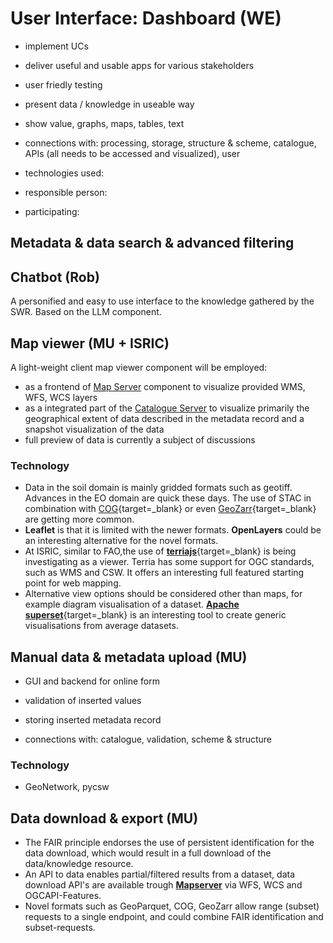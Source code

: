 # User Interface: Dashboard (WE)

- implement UCs
- deliver useful and usable apps for various stakeholders
- user friedly testing
- present data / knowledge in useable way
- show value, graphs, maps, tables, text

- connections with: processing, storage, structure & scheme, catalogue, APIs (all needs to be accessed and visualized), user
- technologies used:
- responsible person:
- participating:


## Metadata & data search & advanced filtering

## Chatbot (Rob)

A personified and easy to use interface to the knowledge gathered by the SWR. Based on the LLM component.

## Map viewer (MU + ISRIC)

A light-weight client map viewer component will be employed:
- as a frontend of [Map Server](publication.md#map-server) component to visualize provided WMS, WFS, WCS layers
- as a integrated part of the [Catalogue Server](publication.md#catalogue-server) to visualize primarily the geographical extent of data described in the metadata record and a snapshot visualization of the data
- full preview of data is currently a subject of discussions

### Technology

- Data in the soil domain is mainly gridded formats such as geotiff. Advances in the EO domain are quick these days. The use of STAC in combination with [COG](https://www.cogeo.org/){target=_blank} or even [GeoZarr](https://github.com/zarr-developers/geozarr-spec){target=_blank} are getting more common. 
- **Leaflet** is that it is limited with the newer formats. **OpenLayers** could be an interesting alternative for the novel formats.
- At ISRIC, similar to FAO,the use of [**terriajs**](https://terria.io/){target=_blank} is being investigating as a viewer. Terria has some support for OGC standards, such as WMS and CSW. It offers an interesting full featured starting point for web mapping.
- Alternative view options should be considered other than maps, for example diagram visualisation of a dataset. [**Apache superset**](https://superset.apache.org/){target=_blank} is an interesting tool to create generic visualisations from average datasets.


## Manual data & metadata upload (MU)

- GUI and backend for online form
- validation of inserted values
- storing inserted metadata record

- connections with: catalogue, validation, scheme & structure

### Technology
- GeoNetwork, pycsw

## Data download & export (MU)

- The FAIR principle endorses the use of persistent identification for the data download, which would result in a full download of the data/knowledge resource.
- An API to data enables partial/filtered results from a dataset, data download API's are available trough [**Mapserver**](publication.md#map-server) via WFS, WCS and OGCAPI-Features.
- Novel formats such as GeoParquet, COG, GeoZarr allow range (subset) requests to a single endpoint, and could combine FAIR identification and subset-requests.
